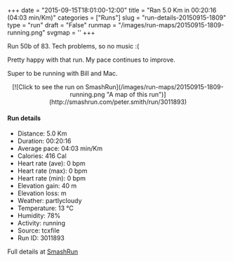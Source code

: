 +++
date = "2015-09-15T18:01:00-12:00"
title = "Ran 5.0 Km in 00:20:16 (04:03 min/Km)"
categories = ["Runs"]
slug = "run-details-20150915-1809"
type = "run"
draft = "False"
runmap = "/images/run-maps/20150915-1809-running.png"
svgmap = '<polyline points="94 77, 86 77, 71 93, 54 98, 50 100, 36 95, 39 80, 6 71, 21 32, 23 31, 54 2, 63 0, 69 4, 60 12, 29 42, 68 5, 67 1, 55 2, 18 36, 5 71, 41 81, 38 93, 51 99, 71 95, 76 82, 95 74">'
+++

Run 50b of 83. Tech problems, so no music :(

Pretty happy with that run. My pace continues to improve. 

Super to be running with Bill and Mac. 



<!--more-->

<center>
[![Click to see the run on SmashRun](/images/run-maps/20150915-1809-running.png "A map of this run")](http://smashrun.com/peter.smith/run/3011893)
</center>

#### Run details

* Distance: 5.0 Km
* Duration: 00:20:16
* Average pace: 04:03 min/Km
* Calories: 416 Cal
* Heart rate (ave): 0 bpm
* Heart rate (max): 0 bpm
* Heart rate (min): 0 bpm
* Elevation gain: 40 m
* Elevation loss:  m
* Weather: partlycloudy
* Temperature: 13 &deg;C
* Humidity: 78%
* Activity: running
* Source: tcxfile
* Run ID: 3011893

Full details at [SmashRun](http://smashrun.com/peter.smith/run/3011893)